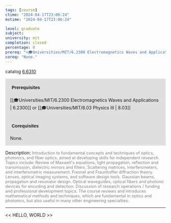 ```yaml
---
tags: [course]
ctime: "2024-04-17T23:06:24"
mstime: "2024-04-17T23:06:24"

level: graduate
subject: 
university: mit
completion: closed
percentage: 0
prereq: "<🎓Universities/MIT/6.2300 Electromagnetics Waves and Applications> or <🎓Universities/MIT/8.03 Physics III>"
coreq: "None."
---
```


catalog [6.6310](http://student.mit.edu/catalog/m6b.html#6.6310)

<span style="display: block; padding: 15px; background-color: rgb(100, 100, 100, 0.2);"><font id="m_prereq3367_0" style="display: block; font-family: Arial, sans-serif; font-weight: bold; padding: 5px">Prerequisites</font><br><span id="prereq3367_0">[[🎓Universities/MIT/6.2300 Electromagnetics Waves and Applications | 6.2300]] or [[🎓Universities/MIT/8.03 Physics III | 8.03]]</span></span>
<span style="display: block; padding: 15px; background-color: rgb(100, 100, 100, 0.2);"><font id="m_coreq3367_0" style="display: block; font-family: Arial, sans-serif; font-weight: bold; padding: 5px">Corequisites</font><br><span id="coreq3367_0">None.</span></span>

<font style="">Description:</font>
<font style="color: grey; font-size: 0.8rem;">Introduction to fundamental concepts and techniques of optics, photonics, and fiber optics, aimed at developing skills for independent research. Topics include: Review of Maxwell's equations, light propagation, reflection and transmission, dielectric mirrors and filters. Scattering matrices, interferometers, and interferometric measurement. Fresnel and Fraunhoffer diffraction theory. Lenses, optical imaging systems, and software design tools. Gaussian beams, propagation and resonator design. Optical waveguides, optical fibers and photonic devices for encoding and detection. Discussion of research operations / funding and professional development topics. The course reviews and introduces mathematical methods and techniques, which are fundamental in optics and photonics, but also useful in many other engineering specialties.</font>



---

<< HELLO, WORLD >>
